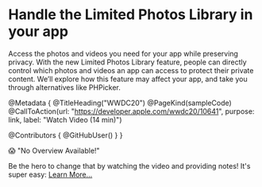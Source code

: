 # Handle the Limited Photos Library in your app

Access the photos and videos you need for your app while preserving privacy. With the new Limited Photos Library feature, people can directly control which photos and videos an app can access to protect their private content. We’ll explore how this feature may affect your app, and take you through alternatives like PHPicker.

@Metadata {
   @TitleHeading("WWDC20")
   @PageKind(sampleCode)
   @CallToAction(url: "https://developer.apple.com/wwdc20/10641", purpose: link, label: "Watch Video (14 min)")

   @Contributors {
      @GitHubUser(<replace this with your GitHub handle>)
   }
}

😱 "No Overview Available!"

Be the hero to change that by watching the video and providing notes! It's super easy:
 [Learn More…](https://wwdcnotes.github.io/WWDCNotes/documentation/wwdcnotes/contributing)
